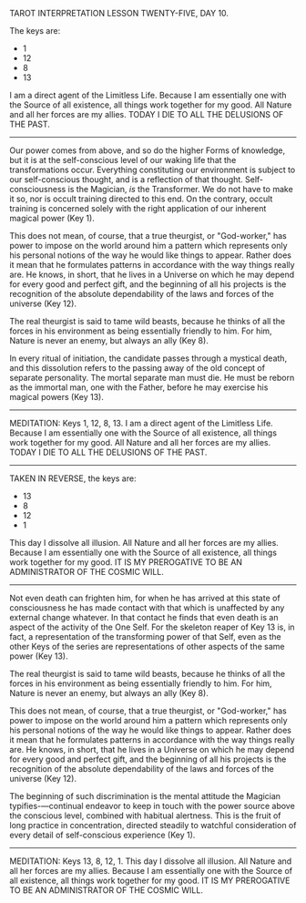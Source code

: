 TAROT INTERPRETATION
LESSON TWENTY-FIVE, DAY 10.

The keys are:

-  1
- 12
-  8
- 13

I am a direct agent of the Limitless Life. Because I am essentially one with the Source of all existence, all things work together for my good. All Nature and all her forces are my allies. TODAY I DIE TO ALL THE DELUSIONS OF THE PAST.

---

Our power comes from above, and so do the higher Forms of knowledge, but it is at the self-conscious level of our waking life that the transformations occur. Everything constituting our environment is subject to our self-conscious thought, and is a reflection of that thought. Self-consciousness is the Magician, *is* the Transformer. We do not have to make it so, nor is occult training directed to this end. On the contrary, occult training is concerned solely with the right application of our inherent magical power (Key 1).

This does not mean, of course, that a true theurgist, or "God-worker," has power to impose on the world around him a pattern which represents only his personal notions of the way he would like things to appear. Rather does it mean that he formulates patterns in accordance with the way things really are. He knows, in short, that he lives in a Universe on which he may depend for every good and perfect gift, and the beginning of all his projects is the recognition of the absolute dependability of the laws and forces of the universe (Key 12).

The real theurgist is said to tame wild beasts, because he thinks of all the forces in his environment as being essentially friendly to him. For him, Nature is never an enemy, but always an ally (Key 8).

In every ritual of initiation, the candidate passes through a mystical death, and this dissolution refers to the passing away of the old concept of separate personality. The mortal separate man must die. He must be reborn as the immortal man, one with the Father, before he may exercise his magical powers (Key 13).

---

MEDITATION: Keys 1, 12, 8, 13. I am a direct agent of the Limitless Life. Because I am essentially one with the Source of all existence, all things work together for my good. All Nature and all her forces are my allies. TODAY I DIE TO ALL THE DELUSIONS OF THE PAST.

---

TAKEN IN REVERSE, the keys are:

- 13
-  8
- 12
-  1

This day I dissolve all illusion. All Nature and all her forces are my allies. Because I am essentially one with the Source of all existence, all things work together for my good. IT IS MY PREROGATIVE TO BE AN ADMINISTRATOR OF THE COSMIC WILL.

---

Not even death can frighten him, for when he has arrived at this state of consciousness he has made contact with that which is unaffected by any external change whatever. In that contact he finds that even death is an aspect of the activity of the One Self. For the skeleton reaper of Key 13 is, in fact, a representation of the transforming power of that Self, even as the other Keys of the series are representations of other aspects of the same power (Key 13).

The real theurgist is said to tame wild beasts, because he thinks of all the forces in his environment as being essentially friendly to him. For him, Nature is never an enemy, but always an ally (Key 8).

This does not mean, of course, that a true theurgist, or "God-worker," has power to impose on the world around him a pattern which represents only his personal notions of the way he would like things to appear. Rather does it mean that he formulates patterns in accordance with the way things really are. He knows, in short, that he lives in a Universe on which he may depend for every good and perfect gift, and the beginning of all his projects is the recognition of the absolute dependability of the laws and forces of the universe (Key 12).

The beginning of such discrimination is the mental attitude the Magician typifies-—continual endeavor to keep in touch with the power source above the conscious level, combined with habitual alertness. This is the fruit of long practice in concentration, directed steadily to watchful consideration of every detail of self-conscious experience (Key 1).

---

MEDITATION: Keys 13, 8, 12, 1. This day I dissolve all illusion. All Nature and all her forces are my allies. Because I am essentially one with the Source of all existence, all things work together for my good. IT IS MY PREROGATIVE TO BE AN ADMINISTRATOR OF THE COSMIC WILL.
